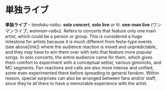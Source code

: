 # 単独ライブ

**単独ライブ** – *tandoku-raibu*. **solo concert**, **solo live** or lit. **one-man live** (ワンマンライブ; *wanman-raibu*). Refers to concerts that feature only one main artist, which could be a person or group. This is considered a huge milestone for artists because it is much different from festa-type events (see above[link]) where the audience reaction is mixed and unpredictable, and they may have to win them over with sets that feature more popular songs. In solo concerts, the entire audience came for them, which gives them comfort to experiment with a conceptual setlist, various gimmicks, and MC segments. Fan reactions and calls are also more intense and unified, some even experimented there before spreading to general fandom. Within reason, special surprises can also be arranged between fans and/or staff, since they’re all there to have a memorable experience with the artist.
